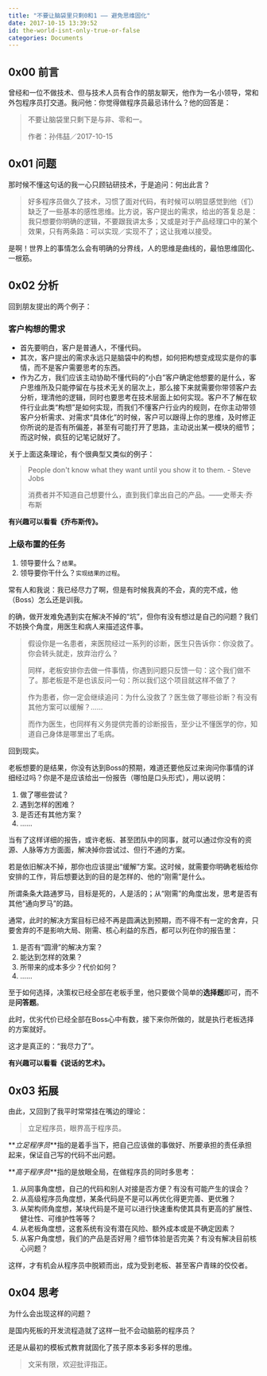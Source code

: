 ```yaml
---
title: "不要让脑袋里只剩0和1 —— 避免思维固化"
date: 2017-10-15 13:39:52
id: the-world-isnt-only-true-or-false
categories: Documents
---
```


## 0x00 前言

曾经和一位不做技术、但与技术人员有合作的朋友聊天，他作为一名小领导，常和外包程序员打交道。我问他：你觉得做程序员最忌讳什么？他的回答是：

> 不要让脑袋里只剩下是与非、零和一。
> 
> 作者：孙伟喆／2017-10-15

## 0x01 问题

那时候不懂这句话的我一心只顾钻研技术，于是追问：何出此言？

> 好多程序员做久了技术，习惯了面对代码，有时候可以明显感觉到他（们）缺乏了一些基本的感性思维。比方说，客户提出的需求，给出的答复总是：我只想要你明确的逻辑，不要跟我讲太多；又或是对于产品经理口中的某个效果，只有两条路：可以实现／实现不了；这让我难以接受。

是啊！世界上的事情怎么会有明确的分界线，人的思维是曲线的，最怕思维固化、一根筋。

## 0x02 分析

回到朋友提出的两个例子：

### 客户构想的需求

*   首先要明白，客户是普通人，不懂代码。
*   其次，客户提出的需求永远只是脑袋中的构想，如何把构想变成现实是你的事情，而不是客户需要思考的东西。
*   作为乙方，我们应该主动协助不懂代码的“小白”客户确定他想要的是什么，客户思维所及只能停留在与技术无关的层次上，那么接下来就需要你带领客户去分析，理清他的逻辑，同时也要思考在技术层面上如何实现。客户不了解在软件行业此类“构想”是如何实现，而我们不懂客户行业内的规则，在你主动带领客户分析需求、对需求“具体化”的时候，客户可以跟得上你的思维，及时修正你所说的是否有所偏差，甚至有可能打开了思路，主动说出某一模块的细节；而这时候，疯狂的记笔记就好了。

关于上面这条理论，有个很典型又类似的例子：

> People don't know what they want until you show it to them. - Steve Jobs
> 
> 消费者并不知道自己想要什么，直到我们拿出自己的产品。——史蒂夫·乔布斯

**有兴趣可以看看《乔布斯传》。**

### 上级布置的任务

1.  领导要什么？`结果`。
2.  领导要你干什么？`实现结果的过程`。

常有人和我说：我已经尽力了啊，但是有时候我真的不会，真的完不成，他（Boss）怎么还是训我。

的确，做开发难免遇到实在解决不掉的“坑”，但你有没有想过是自己的问题？我们不妨换个角度，用医生和病人来描述这件事。

> 假设你是一名患者，来医院经过一系列的诊断，医生只告诉你：你没救了。你会转头就走，放弃治疗么？
> 
> 同样，老板安排你去做一件事情，你遇到问题只反馈一句：这个我们做不了。那老板是不是也该反问一句：所以我们这个项目就这样不做了？
> 
> 作为患者，你一定会继续追问：为什么没救了？医生做了哪些诊断？有没有其他方案可以缓解？……
> 
> 而作为医生，也同样有义务提供完善的诊断报告，至少让不懂医学的你，知道自己身体是哪里出了毛病。

回到现实。

老板想要的是结果，你没有达到Boss的预期，难道还要他反过来询问你事情的详细经过吗？你是不是应该给出一份报告（哪怕是口头形式），用以说明：

1.  做了哪些尝试？
2.  遇到怎样的困难？
3.  是否还有其他方案？
4.  ……

当有了这样详细的报告，或许老板、甚至团队中的同事，就可以通过你没有的资源、人脉等方方面面，解决掉你尝试过、但行不通的方案。

若是依旧解决不掉，那你也应该提出“缓解”方案。这时候，就需要你明确老板给你安排的工作，背后想要达到的目的是怎样的、他的“刚需”是什么。

所谓条条大路通罗马，目标是死的，人是活的；从“刚需”的角度出发，思考是否有其他“通向罗马”的路。

通常，此时的解决方案目标已经不再是圆满达到预期，而不得不有一定的舍弃，只要舍弃的不是影响大局、刚需、核心利益的东西，都可以列在你的报告里：

1.  是否有“圆滑”的解决方案？
2.  能达到怎样的效果？
3.  所带来的成本多少？代价如何？
4.  ……

至于如何选择，决策权已经全部在老板手里，他只要做个简单的**选择题**即可，而不是**问答题**。

此时，优劣代价已经全部在Boss心中有数，接下来你所做的，就是执行老板选择的方案就好。

这才是真正的：“我尽力了”。

**有兴趣可以看看《说话的艺术》。**

## 0x03 拓展

由此，又回到了我平时常常挂在嘴边的理论：

> 立足程序员，眼界高于程序员。

**_立足程序员_**指的是着手当下，把自己应该做的事做好、所要承担的责任承担起来，保证自己写的代码不出问题。

**_高于程序员_**指的是放眼全局，在做程序员的同时多思考：

1.  从同事角度想，自己的代码和别人对接是否方便？有没有可能产生的误会？
2.  从高级程序员角度想，某条代码是不是可以再优化得更完善、更优雅？
3.  从架构师角度想，某块代码是不是可以进行快速重构使其具有更高的扩展性、健壮性、可维护性等等？
4.  从老板角度想，这套系统有没有潜在风险、额外成本或是不确定因素？
5.  从客户角度想，我们的产品是否好用？细节体验是否完美？有没有解决目前核心问题？

这样，才有机会从程序员中脱颖而出，成为受到老板、甚至客户青睐的佼佼者。

## 0x04 思考

为什么会出现这样的问题？

是国内死板的开发流程造就了这样一批不会动脑筋的程序员？

还是从最初的模板式教育就固化了孩子原本多彩多样的思维。

> 文采有限，欢迎批评指正。